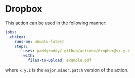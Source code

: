 # Dropbox

This action can be used in the following manner:

```yaml
jobs:
  chktex:
    runs-on: ubuntu-latest
    steps:
      - uses: paddyroddy/.github/actions/dropbox@vx.y.z
        with:
          files-to-upload: example.pdf
```

where `x.y.z` is the `major.minor.patch` version of the action.
